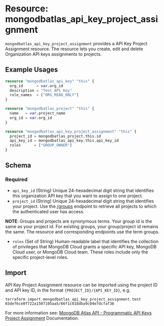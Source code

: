# Resource: mongodbatlas_api_key_project_assignment

`mongodbatlas_api_key_project_assignment` provides a API Key Project Assignment resource. The resource lets you create, edit and delete Organization API keys assignments to projects.

## Example Usages

```terraform
resource "mongodbatlas_api_key" "this" {
  org_id      = var.org_id
  description = "Test API Key"
  role_names  = ["ORG_READ_ONLY"]
}

resource "mongodbatlas_project" "this" {
  name   = var.project_name
  org_id = var.org_id
}

resource "mongodbatlas_api_key_project_assignment" "this" {
  project_id = mongodbatlas_project.this.id
  api_key_id = mongodbatlas_api_key.this.api_key_id
  roles      = ["GROUP_OWNER"]
}
```

<!-- schema generated by tfplugindocs -->
## Schema

### Required

- `api_key_id` (String) Unique 24-hexadecimal digit string that identifies this organization API key that you want to assign to one project.
- `project_id` (String) Unique 24-hexadecimal digit string that identifies your project. Use the [/groups](#tag/Projects/operation/listProjects) endpoint to retrieve all projects to which the authenticated user has access.

**NOTE**: Groups and projects are synonymous terms. Your group id is the same as your project id. For existing groups, your group/project id remains the same. The resource and corresponding endpoints use the term groups.
- `roles` (Set of String) Human-readable label that identifies the collection of privileges that MongoDB Cloud grants a specific API key, MongoDB Cloud user, or MongoDB Cloud team. These roles include only the specific project-level roles.

## Import 
API Key Project Assignment resource can be imported using the project ID and API key ID, in the format `{PROJECT_ID}/{API_KEY_ID}`, e.g.

```
terraform import mongodbatlas_api_key_project_assignment.test 65def6ce0f722a1507105aa5/66f1c018dba9c04e7dcfaf36
```

For more information see: [MongoDB Atlas API - Programmatic API Keys Project Assignment](https://www.mongodb.com/docs/api/doc/atlas-admin-api-v2/group/endpoint-programmatic-api-keys) Documentation.
